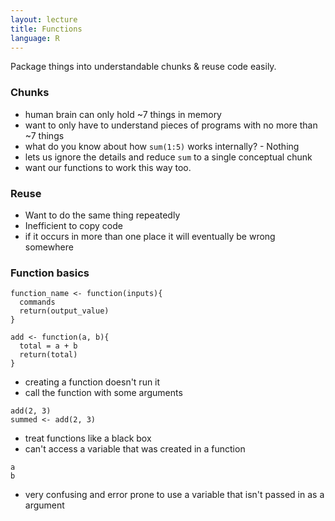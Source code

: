 ```yaml
---
layout: lecture
title: Functions
language: R
---
```


Package things into understandable chunks & reuse code easily.

### Chunks

* human brain can only hold ~7 things in memory
* want to only have to understand pieces of programs with no more than ~7
things
* what do you know about how `sum(1:5)` works internally? - Nothing
* lets us ignore the details and reduce `sum` to a single conceptual chunk
* want our functions to work this way too.

### Reuse

* Want to do the same thing repeatedly
* Inefficient to copy code
* if it occurs in more than one place it will eventually be wrong somewhere

### Function basics

```
function_name <- function(inputs){
  commands
  return(output_value)
}
```

```
add <- function(a, b){
  total = a + b
  return(total)
}
```

* creating a function doesn't run it
* call the function with some arguments

```
add(2, 3)
summed <- add(2, 3)
```

* treat functions like a black box
* can't access a variable that was created in a function

```
a
b
```

* very confusing and error prone to use a variable that isn't passed in as a
  argument
